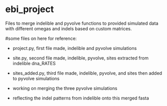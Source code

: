 # ebi_project
Files to merge indelible and pyvolve functions to provided simulated data with different omegas and indels based on custom matrices.

#some files on here for reference:
- project.py, first file made, indelible and pyvolve simulations
- site.py, second file made, indelible, pyvolve, sites extracted from indelible dna_RATES
- sites_added.py, third file made, indelible, pyvolve, and sites then added to pyvolve simulations

- working on merging the three pyvolve simulations
- reflecting the indel patterns from indelible onto this merged fasta
